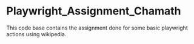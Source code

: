 # Playwright_Assignment_Chamath

This code base contains the assignment done for some basic playwright actions using wikipedia.
